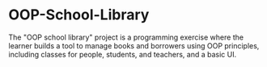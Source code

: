 # OOP-School-Library
The "OOP school library" project is a programming exercise where the learner builds a tool to manage books and borrowers using OOP principles, including classes for people, students, and teachers, and a basic UI.
